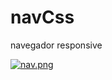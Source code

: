 # navCss
navegador responsive

[![nav.png](https://i.postimg.cc/W31bNXFz/nav.png)](https://postimg.cc/1gbZM0K1)
